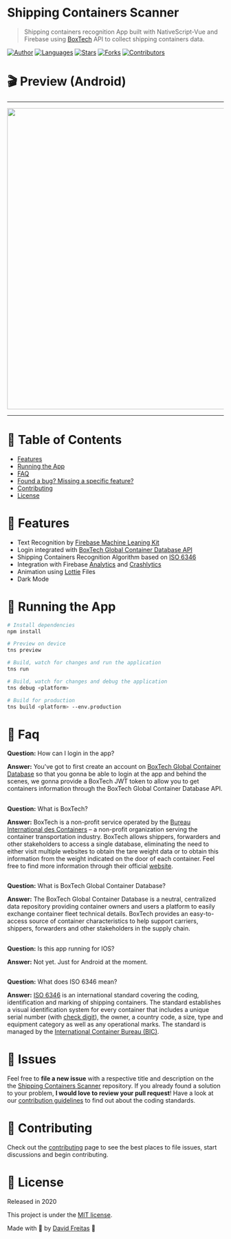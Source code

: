 # Shipping Containers Scanner

> Shipping containers recognition App built with NativeScript-Vue and Firebase using [BoxTech](https://www.bic-boxtech.org/) API to collect shipping containers data.

[![Author](https://img.shields.io/badge/author-DavidFreitas-049c88?style=flat-square)](https://github.com/davidwlfreitas)
[![Languages](https://img.shields.io/github/languages/count/davidwlfreitas/shipping-containers?color=%23049c88&style=flat-square)](#)
[![Stars](https://img.shields.io/github/stars/davidwlfreitas/shipping-containers?color=049c88&style=flat-square)](https://github.com/davidwlfreitas/shipping-containers/stargazers)
[![Forks](https://img.shields.io/github/forks/davidwlfreitas/shipping-containers?color=%23049c88&style=flat-square)](https://github.com/davidwlfreitas/shipping-containers/network/members)
[![Contributors](https://img.shields.io/github/contributors/davidwlfreitas/shipping-containers?color=049c88&style=flat-square)](https://github.com/davidwlfreitas/shipping-containers/graphs/contributors)

# :clapper: Preview (Android)

---

<p align="center">
    <img src="preview.gif" width="700"/>
</p>

---

# :pushpin: Table of Contents

* [Features](#rocket-features)
* [Running the App](#tophat-running-the-app)
* [FAQ](#postbox-faq)
* [Found a bug? Missing a specific feature?](#bug-issues)
* [Contributing](#tada-contributing)
* [License](#closed_book-license)

# :rocket:  Features

- Text Recognition by [Firebase Machine Leaning Kit](https://firebase.google.com/docs/ml)
- Login integrated with [BoxTech Global Container Database API](https://app.bic-boxtech.org/login)  
- Shipping Containers Recognition Algorithm based on [ISO 6346](https://en.wikipedia.org/wiki/ISO_6346)
- Integration with Firebase [Analytics](https://firebase.google.com/docs/analytics/) and [Crashlytics](https://firebase.google.com/docs/crashlytics/)
- Animation using [Lottie](https://lottiefiles.com/) Files
- Dark Mode

# :tophat: Running the App

```bash
# Install dependencies
npm install

# Preview on device
tns preview

# Build, watch for changes and run the application
tns run

# Build, watch for changes and debug the application
tns debug <platform>

# Build for production
tns build <platform> --env.production

```

# :postbox: Faq

**Question:** How can I login in the app?

**Answer:** You've got to first create an account on [BoxTech Global Container Database](https://app.bic-boxtech.org/login) so that you gonna be able to login at the app and behind the scenes, we gonna provide a BoxTech JWT token to allow you to get containers information through the BoxTech Global Container Database API.

##
**Question:** What is BoxTech?

**Answer:** BoxTech is a non-profit service operated by the [Bureau International des Containers](https://www.bic-code.org/) – a non-profit organization serving the container transportation industry. 
BoxTech allows shippers, forwarders and other stakeholders to access a single database, eliminating the need to either visit multiple websites to obtain the tare weight data or to obtain this information from the weight indicated on the door of each container.
Feel free to find more information through their official [website](https://www.bic-boxtech.org/).

##
**Question:** What is BoxTech Global Container Database?

**Answer:** The BoxTech Global Container Database is a neutral, centralized data repository providing container owners and users a platform to easily exchange container fleet technical details. BoxTech provides an easy-to-access source of container characteristics to help support carriers, shippers, forwarders and other stakeholders in the supply chain. 

##
**Question:** Is this app running for IOS?

**Answer:** Not yet. Just for Android at the moment.

##
**Question:** What does ISO 6346 mean?

**Answer:** [ISO 6346](https://en.wikipedia.org/wiki/ISO_6346) is an international standard covering the coding, identification and marking of shipping containers. The standard establishes a visual identification system for every container that includes a unique serial number (with [check digit](https://www.bic-code.org/check-digit-calculator/)), the owner, a country code, a size, type and equipment category as well as any operational marks. The standard is managed by the [International Container Bureau (BIC)](https://www.bic-code.org/).

# :bug: Issues

Feel free to **file a new issue** with a respective title and description on the the [Shipping Containers Scanner](https://github.com/davidwlfreitas/shipping-containers/issues) repository. If you already found a solution to your problem, **I would love to review your pull request**! Have a look at our [contribution guidelines](https://github.com/davidwlfreitas/shipping-containers/blob/master/CONTRIBUTING.md) to find out about the coding standards.

# :tada: Contributing

Check out the [contributing](https://github.com/davidwlfreitas/shipping-containers/blob/master/CONTRIBUTING.md) page to see the best places to file issues, start discussions and begin contributing.

# :closed_book: License

Released in 2020

This project is under the [MIT license](https://github.com/davidwlfreitas/shipping-containers/blob/master/LICENSE).

Made with :beers: by [David Freitas](https://github.com/davidwlfreitas) :8ball:
